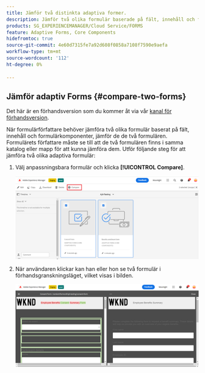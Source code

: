 ```yaml
---
title: Jämför två distinkta adaptiva former.
description: Jämför två olika formulär baserade på fält, innehåll och formulärkomponenter.
products: SG_EXPERIENCEMANAGER/Cloud Service/FORMS
feature: Adaptive Forms, Core Components
hidefromtoc: true
source-git-commit: 4e60d7315fe7a92d608f0858a7108f7590e9aefa
workflow-type: tm+mt
source-wordcount: '112'
ht-degree: 0%

---
```


## Jämför adaptiv Forms {#compare-two-forms}

<span class="preview"> Det här är en förhandsversion som du kommer åt via vår [kanal för förhandsversion](https://experienceleague.adobe.com/docs/experience-manager-cloud-service/content/release-notes/prerelease.html#new-features). </span>

När formulärförfattare behöver jämföra två olika formulär baserat på fält, innehåll och formulärkomponenter, jämför de de två formulären. Formulärets författare måste se till att de två formulären finns i samma katalog eller mapp för att kunna jämföra dem. Utför följande steg för att jämföra två olika adaptiva formulär:

1. Välj anpassningsbara formulär och klicka **[!UICONTROL Compare]**.

   ![Jämför adaptiva formulär](compare-two-forms.png)

1. När användaren klickar kan han eller hon se två formulär i förhandsgranskningsläget, vilket visas i bilden.

   ![Jämförda formulär](compared-forms.png)